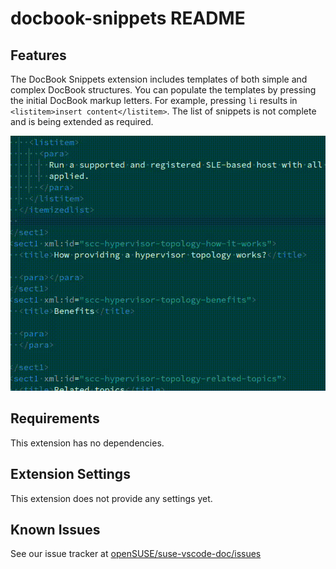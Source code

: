 # docbook-snippets README

## Features

The DocBook Snippets extension includes templates of both simple and complex
DocBook structures. You can populate the templates by pressing the initial
DocBook markup letters. For example, pressing `li` results in `<listitem>insert
content</listitem>`. The list of snippets is not complete and is being extended
as required.

![Adding an itemized list.](https://raw.githubusercontent.com/openSUSE/suse-vscode-doc/main/extensions/docbook-snippets/media/itemizedlist.gif)


## Requirements

This extension has no dependencies.

## Extension Settings

This extension does not provide any settings yet.

## Known Issues

See our issue tracker at [openSUSE/suse-vscode-doc/issues](https://github.com/openSUSE/suse-vscode-doc/issues)
